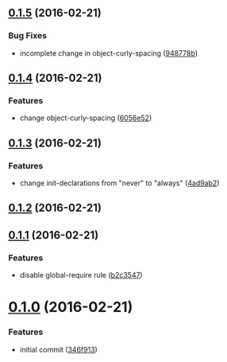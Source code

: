 <a name="0.1.5"></a>
## [0.1.5](https://github.com/kapanlagi-network/eslint-config-kln/compare/v0.1.4...v0.1.5) (2016-02-21)


### Bug Fixes

* incomplete change in object-curly-spacing ([948778b](https://github.com/kapanlagi-network/eslint-config-kln/commit/948778b))



<a name="0.1.4"></a>
## [0.1.4](https://github.com/kapanlagi-network/eslint-config-kln/compare/v0.1.3...v0.1.4) (2016-02-21)


### Features

* change object-curly-spacing ([6056e52](https://github.com/kapanlagi-network/eslint-config-kln/commit/6056e52))



<a name="0.1.3"></a>
## [0.1.3](https://github.com/kapanlagi-network/eslint-config-kln/compare/v0.1.2...v0.1.3) (2016-02-21)


### Features

* change init-declarations from "never" to "always" ([4ad9ab2](https://github.com/kapanlagi-network/eslint-config-kln/commit/4ad9ab2))



<a name="0.1.2"></a>
## [0.1.2](https://github.com/kapanlagi-network/eslint-config-kln/compare/v0.1.1...v0.1.2) (2016-02-21)




<a name="0.1.1"></a>
## [0.1.1](https://github.com/kapanlagi-network/eslint-config-kln/compare/v0.1.0...v0.1.1) (2016-02-21)


### Features

* disable global-require rule ([b2c3547](https://github.com/kapanlagi-network/eslint-config-kln/commit/b2c3547))



<a name="0.1.0"></a>
# [0.1.0](https://github.com/kapanlagi-network/eslint-config-kln/compare/346f913...v0.1.0) (2016-02-21)


### Features

* initial commit ([346f913](https://github.com/kapanlagi-network/eslint-config-kln/commit/346f913))



